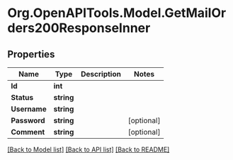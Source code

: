 
# Org.OpenAPITools.Model.GetMailOrders200ResponseInner

## Properties

Name | Type | Description | Notes
------------ | ------------- | ------------- | -------------
**Id** | **int** |  | 
**Status** | **string** |  | 
**Username** | **string** |  | 
**Password** | **string** |  | [optional] 
**Comment** | **string** |  | [optional] 

[[Back to Model list]](../README.md#documentation-for-models)
[[Back to API list]](../README.md#documentation-for-api-endpoints)
[[Back to README]](../README.md)

